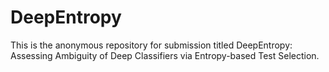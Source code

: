 # DeepEntropy
This is the anonymous repository for submission titled DeepEntropy: Assessing Ambiguity of Deep Classifiers via Entropy-based Test Selection.
